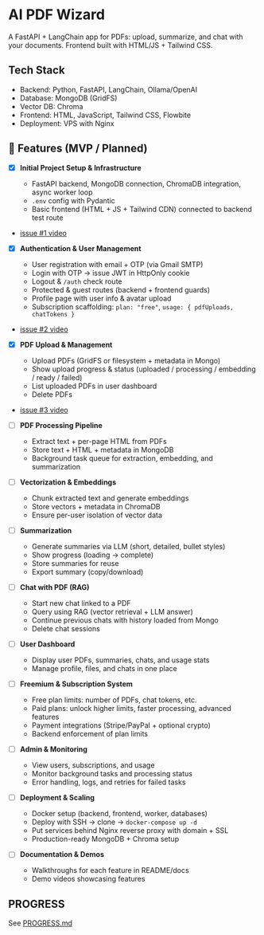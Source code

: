 # AI PDF Wizard

A FastAPI + LangChain app for PDFs: upload, summarize, and chat with your documents. Frontend built with HTML/JS + Tailwind CSS.

## Tech Stack

- Backend: Python, FastAPI, LangChain, Ollama/OpenAI
- Database: MongoDB (GridFS)
- Vector DB: Chroma
- Frontend: HTML, JavaScript, Tailwind CSS, Flowbite
- Deployment: VPS with Nginx

## 🚀 Features (MVP / Planned)

- [x] **Initial Project Setup & Infrastructure**

  - FastAPI backend, MongoDB connection, ChromaDB integration, async worker loop
  - `.env` config with Pydantic
  - Basic frontend (HTML + JS + Tailwind CDN) connected to backend test route

- [issue #1 video](https://www.youtube.com/playlist?list=PLcccwZD44KFTqjAzkfjA97K67fIOMJy2i)

- [x] **Authentication & User Management**

  - User registration with email + OTP (via Gmail SMTP)
  - Login with OTP → issue JWT in HttpOnly cookie
  - Logout & `/auth` check route
  - Protected & guest routes (backend + frontend guards)
  - Profile page with user info & avatar upload
  - Subscription scaffolding: `plan: "free"`, `usage: { pdfUploads, chatTokens }`

- [issue #2 video](https://www.youtube.com/playlist?list=PLcccwZD44KFT7zot2XkPLcsBERHcIELzO)

- [x] **PDF Upload & Management**

  - Upload PDFs (GridFS or filesystem + metadata in Mongo)
  - Show upload progress & status (uploaded / processing / embedding / ready / failed)
  - List uploaded PDFs in user dashboard
  - Delete PDFs

- [issue #3 video](https://www.youtube.com/playlist?list=PLcccwZD44KFT-CiYP_qLok74DWB_H_En9)

- [ ] **PDF Processing Pipeline**

  - Extract text + per-page HTML from PDFs
  - Store text + HTML + metadata in MongoDB
  - Background task queue for extraction, embedding, and summarization

- [ ] **Vectorization & Embeddings**

  - Chunk extracted text and generate embeddings
  - Store vectors + metadata in ChromaDB
  - Ensure per-user isolation of vector data

- [ ] **Summarization**

  - Generate summaries via LLM (short, detailed, bullet styles)
  - Show progress (loading → complete)
  - Store summaries for reuse
  - Export summary (copy/download)

- [ ] **Chat with PDF (RAG)**

  - Start new chat linked to a PDF
  - Query using RAG (vector retrieval + LLM answer)
  - Continue previous chats with history loaded from Mongo
  - Delete chat sessions

- [ ] **User Dashboard**

  - Display user PDFs, summaries, chats, and usage stats
  - Manage profile, files, and chats in one place

- [ ] **Freemium & Subscription System**

  - Free plan limits: number of PDFs, chat tokens, etc.
  - Paid plans: unlock higher limits, faster processing, advanced features
  - Payment integrations (Stripe/PayPal + optional crypto)
  - Backend enforcement of plan limits

- [ ] **Admin & Monitoring**

  - View users, subscriptions, and usage
  - Monitor background tasks and processing status
  - Error handling, logs, and retries for failed tasks

- [ ] **Deployment & Scaling**

  - Docker setup (backend, frontend, worker, databases)
  - Deploy with SSH → clone → `docker-compose up -d`
  - Put services behind Nginx reverse proxy with domain + SSL
  - Production-ready MongoDB + Chroma setup

- [ ] **Documentation & Demos**

  - Walkthroughs for each feature in README/docs
  - Demo videos showcasing features

## PROGRESS

See [PROGRESS.md](./PROGRESS.md)

